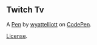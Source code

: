 Twitch Tv
---------


A [Pen](http://codepen.io/wyattwade/pen/PZRGXb) by [wyattelliott](http://codepen.io/wyattwade) on [CodePen](http://codepen.io/).

[License](http://codepen.io/wyattwade/pen/PZRGXb/license).